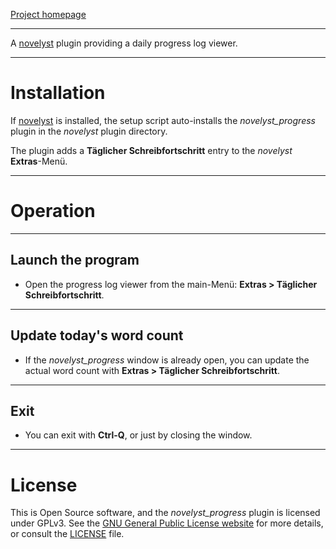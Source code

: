 [Project homepage](https://peter88213.github.io/novelyst_progress)

--- 

A [novelyst](https://peter88213.github.io/novelyst/) plugin providing a daily progress log viewer. 

---

# Installation

If [novelyst](https://peter88213.github.io/novelyst/) is installed, the setup script auto-installs the *novelyst_progress* plugin in the *novelyst* plugin directory.

The plugin adds a **Täglicher Schreibfortschritt** entry to the *novelyst* **Extras**-Menü. 

---

# Operation

---

## Launch the program

- Open the progress log viewer from the main-Menü: **Extras > Täglicher Schreibfortschritt**.

---

## Update today's word count


- If the *novelyst_progress* window is already open, you can update the actual word count with **Extras > Täglicher Schreibfortschritt**.

---

## Exit

- You can exit with **Ctrl-Q**, or just by closing the window.

---

# License

This is Open Source software, and the *novelyst_progress* plugin is licensed under GPLv3. See the
[GNU General Public License website](https://www.gnu.org/licenses/gpl-3.0.en.html) for more
details, or consult the [LICENSE](https://github.com/peter88213/novelyst_progress/blob/main/LICENSE) file.
